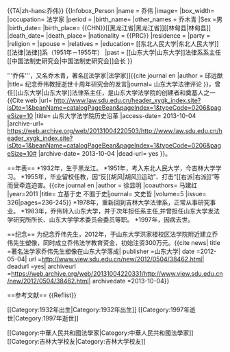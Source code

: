 {{TA|zh-hans:乔伟}}
{{Infobox_Person
|name = 乔伟
|image=
|box_width= 
|occupation= 法学家
|period = 
|birth_name=
|other_names = 乔木青
|Sex =男
|birth_date= 
|birth_place= {{CHN}}[[黑龙江省|黑龙江省]][[林甸县|林甸县]]
|death_date= 
|death_place= 
|nationality = {{PRC}}
|residence =
|party = 
|religion =
|spouse = 
|relatives = 
|education= [[东北人民大学|东北人民大学]][[法律|法律]]系（1951年－1955年）
|past = [[山东大学|山东大学]]法律系系主任<br>[[中国法制史研究会|中国法制史研究会]]会长
}}

'''乔伟'''，又名乔木青，著名[[法学家|法学家]]<ref>{{cite journal en |author = 邱远猷 |title= 纪念乔伟教授逝世十周年研究会的发言|journal= 山东大学法律评论 }}</ref>，曾任[[山东大学|山东大学]]法律系主任，是山东大学法学院的创建者和奠基人之一<ref>{{Cite web |url= http://www.law.sdu.edu.cn/header_xygk_index.site?isDto=1&beanName=catalogPageBean&pageIndex=1&typeCode=0206&pageSize=10 |title= 山东大学法学院历史沿革 |access-date= 2013-10-04 |archive-url= https://web.archive.org/web/20131004220503/http://www.law.sdu.edu.cn/header_xygk_index.site?isDto=1&beanName=catalogPageBean&pageIndex=1&typeCode=0206&pageSize=10# |archive-date= 2013-10-04 |dead-url= yes }}</ref>。

==年表==
*1932年，生于黑龙江。
*1951年，考入东北人民大学，今吉林大学学习。
*1955年，毕业留校任教，因“反[[胡风|胡风]]运动”、打击“[[右派|右派]]”等而受牵连迫害。<ref>{{cite journal en |author = 徐显明 |coauthors= 马建红 |year=2011 |title= 立基于史 不囿于史|journal= 文史哲 |volume=5 |issue= 326|pages=236-245}}</ref>
*1978年，重新回到吉林大学法律系，正常从事研究事业。
*1983年，乔伟转入山东大学，并于次年担任系主任,并曾担任山东大学发法学研究所所长、山东大学学术委员会委员等职。
*1997年，因病去世。

==纪念==
为纪念乔伟先生，2012年，于山东大学洪家楼校区法学院附近建立乔伟先生塑像，同时成立乔伟法学教育资金，初始注资300万元。<ref>{{cite news| title =著名法学家乔伟先生塑像在山东大学落成| publisher =山东大学| date =2012-05-04| url =http://www.view.sdu.edu.cn/new/2012/0504/38462.html| deadurl =yes| archiveurl =https://web.archive.org/web/20131004220331/http://www.view.sdu.edu.cn/new/2012/0504/38462.html| archivedate =2013-10-04}}</ref>

==参考文献==
{{Reflist}}

[[Category:1932年出生|Category:1932年出生]]
[[Category:1997年逝世|Category:1997年逝世]]

[[Category:中華人民共和國法學家|Category:中華人民共和國法學家]]
[[Category:吉林大学校友|Category:吉林大学校友]]